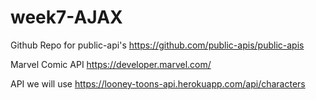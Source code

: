 # week7-AJAX

Github Repo for public-api's
https://github.com/public-apis/public-apis

Marvel Comic API
https://developer.marvel.com/

API we will use
https://looney-toons-api.herokuapp.com/api/characters